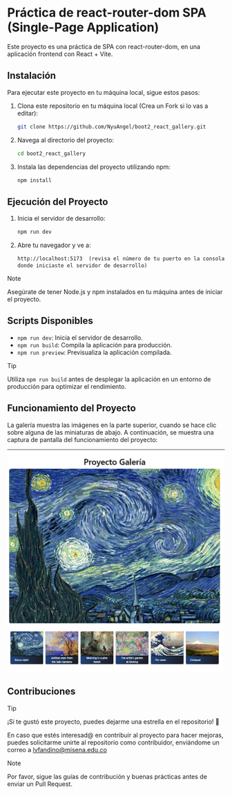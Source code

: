 # Práctica de react-router-dom SPA (Single-Page Application)

Este proyecto es una práctica de SPA con react-router-dom, en una aplicación frontend con React + Vite.

## Instalación

Para ejecutar este proyecto en tu máquina local, sigue estos pasos:

1. Clona este repositorio en tu máquina local (Crea un Fork si lo vas a editar):

    ```bash
    git clone https://github.com/NyuAngel/boot2_react_gallery.git
    ```

2. Navega al directorio del proyecto:

    ```bash
    cd boot2_react_gallery
    ```

3. Instala las dependencias del proyecto utilizando npm:

    ```bash
    npm install
    ```

## Ejecución del Proyecto

1. Inicia el servidor de desarrollo:

    ```bash
    npm run dev
    ```

2. Abre tu navegador y ve a:

    ```
    http://localhost:5173  (revisa el número de tu puerto en la consola donde iniciaste el servidor de desarrollo)
    ```

> [!NOTE]
> Asegúrate de tener Node.js y npm instalados en tu máquina antes de iniciar el proyecto.

## Scripts Disponibles

- `npm run dev`: Inicia el servidor de desarrollo.
- `npm run build`: Compila la aplicación para producción.
- `npm run preview`: Previsualiza la aplicación compilada.

> [!TIP]
> Utiliza `npm run build` antes de desplegar la aplicación en un entorno de producción para optimizar el rendimiento.

## Funcionamiento del Proyecto

La galería muestra las imágenes en la parte superior, cuando se hace clic sobre alguna de las miniaturas de abajo. A continuación, se muestra una captura de pantalla del funcionamiento del proyecto:

![Captura de Pantalla del Proyecto](src/assets/img/draw7.png)
## Contribuciones

> [!TIP]
> ¡Si te gustó este proyecto, puedes dejarme una estrella en el repositorio! 🌟

En caso que estés interesad@ en contribuir al proyecto para hacer mejoras, puedes solicitarme unirte al repositorio como contribuidor, enviándome un correo a lvfandino@misena.edu.co

> [!NOTE]
> Por favor, sigue las guías de contribución y buenas prácticas antes de enviar un Pull Request.
